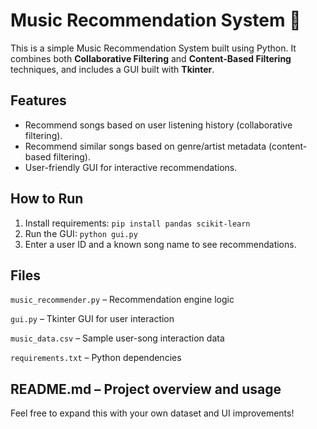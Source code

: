 # Music Recommendation System 🎵

This is a simple Music Recommendation System built using Python. It combines both **Collaborative Filtering** and **Content-Based Filtering** techniques, and includes a GUI built with **Tkinter**.

## Features
- Recommend songs based on user listening history (collaborative filtering).
- Recommend similar songs based on genre/artist metadata (content-based filtering).
- User-friendly GUI for interactive recommendations.

## How to Run
1. Install requirements: `pip install pandas scikit-learn`
2. Run the GUI: `python gui.py`
3. Enter a user ID and a known song name to see recommendations.

## Files
`music_recommender.py` – Recommendation engine logic

`gui.py` – Tkinter GUI for user interaction

`music_data.csv` – Sample user-song interaction data

`requirements.txt` – Python dependencies

README.md – Project overview and usage
---

Feel free to expand this with your own dataset and UI improvements!

